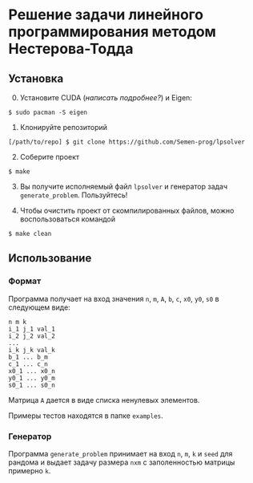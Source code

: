 # Решение задачи линейного программирования методом Нестерова-Тодда

## Установка

0. Установите CUDA (_написать подробнее?_) и Eigen:

```
$ sudo pacman -S eigen
```

1. Клонируйте репозиторий

```
[/path/to/repo] $ git clone https://github.com/Semen-prog/lpsolver
```

2. Соберите проект

```
$ make
```

3. Вы получите исполняемый файл `lpsolver` и генератор задач `generate_problem`. Пользуйтесь!

4. Чтобы очистить проект от скомпилированных файлов, можно воспользоваться командой

```
$ make clean
```

## Использование

### Формат

Программа получает на вход значения `n`, `m`, `A`, `b`, `c`, `x0`, `y0`, `s0` в следующем виде:

```
n m k
i_1 j_1 val_1
i_2 j_2 val_2
...
i_k j_k val_k
b_1 ... b_m
c_1 ... c_n
x0_1 ... x0_n
y0_1 ... y0_m
s0_1 ... s0_n 
```

Матрица `A` дается в виде списка ненулевых элементов.

Примеры тестов находятся в папке `examples`.

### Генератор

Программа `generate_problem` принимает на вход `n`, `m`, `k` и `seed` для рандома и выдает задачу размера `nxm` с заполенностью матрицы примерно `k`.
